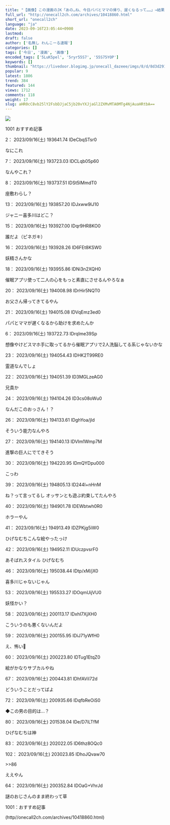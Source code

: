 ```yaml
---
title: "【画像】この漫画のJK「あの…ね、今日パパとママの帰り、遅くなるって……」→結果ｗｗｗｗｗ "
full_url: "http://onecall2ch.com/archives/10418860.html"
short_url: "onecall2ch"
language: "ja"
date: 2023-09-16T23:05:44+0900
lastmod: 
draft: false
author: ['名無し わんこーる速報']
categories: []
tags: ['今日', '漫画', '画像']
encoded_tags: ['5LuK5pel', '5ryr55S7', '55S75YOP']
keywords: []
thumbnail: "https://livedoor.blogimg.jp/onecall_dazeee/imgs/8/d/8d3d2917-s.jpg"
popular: 9
latest: 1806
trend: 384
featured: 144
views: 1712
comments: 118
weight: 17
slug: aHR0cC8vb25lY2FsbDJjaC5jb20vYXJjaGl2ZXMvMTA0MTg4NjAuaHRtbA==
---
```


![](https://livedoor.blogimg.jp/onecall_dazeee/imgs/8/d/8d3d2917-s.jpg)

<div> <p class='name2'> 1001 おすすめ記事</p> <p class='name2'>2： 2023/09/16(土) 193641.74 IDeCbqSTsr0</p><p class='onecall'> なにこれ </p> <p class='name2'>7： 2023/09/16(土) 193723.03 IDCLqb05p60</p><p class='onecall'> なんやこれ？ </p> <p class='name2'>8： 2023/09/16(土) 193737.51 IDSt5IMmdT0</p><p class='onecall'> 座敷わらし？ </p> <p class='name2'>13： 2023/09/16(土) 193857.20 IDJxww9lJ10</p><p class='onecall'> ジャニー喜多川はどこ？ </p> <p class='name2'>15： 2023/09/16(土) 193927.00 IDqr9HR8KO0</p><p class='onecall'> 誰だよ（ピネガキ） </p> <p class='name2'>16： 2023/09/16(土) 193928.26 ID6FEt8KSW0</p><p class='onecall'> 妖精さんかな </p> <p class='name2'>18： 2023/09/16(土) 193955.86 IDNi3n2XQH0</p><p class='onecall'> 催眠アプリ使って二人の心をもっと素直にさせるんやろなぁ </p> <p class='name2'>20： 2023/09/16(土) 194008.98 IDrHir5NQT0</p><p class='onecall'> お父さん帰ってきてるやん </p> <p class='name2'>21： 2023/09/16(土) 194015.08 IDVqEmz3ed0</p><p class='onecall'> パパとママが遅くなるから助けを求めたんか </p> <p class='name2'>6： 2023/09/16(土) 193722.73 IDrqIme39Sp</p><p class='onecall'> 想像やけどスマホ手に取ってるから催眠アプリで2人洗脳してる系じゃないかな </p> <p class='name2'>23： 2023/09/16(土) 194054.43 IDHK2T99RE0</p><p class='onecall'> 霊道なんでしょ </p> <p class='name2'>22： 2023/09/16(土) 194051.39 ID3MGLzeAG0</p><p class='onecall'> 兄貴か </p> <p class='name2'>24： 2023/09/16(土) 194104.26 ID3cs08oWu0</p><p class='onecall'> なんだこのおっさん！？ </p> <p class='name2'>26： 2023/09/16(土) 194133.61 IDghYoa/jld</p><p class='onecall'> そういう能力なんやろ </p> <p class='name2'>27： 2023/09/16(土) 194140.13 IDVIm1Wmp7M</p><p class='onecall'> 進撃の巨人にでてきそう </p> <p class='name2'>30： 2023/09/16(土) 194220.95 IDmQYDpu000</p><p class='onecall'> こっわ </p> <p class='name2'>39： 2023/09/16(土) 194805.13 ID244l+nHnM</p><p class='onecall'> ね？って言ってるし オッサンとも遊ぶ約束してたんやろ </p> <p class='name2'>40： 2023/09/16(土) 194901.78 IDEWbtwh0R0</p><p class='onecall'> ホラーやん </p> <p class='name2'>41： 2023/09/16(土) 194913.49 IDZPKjg5iW0</p><p class='onecall'> ひげなむちこんな絵やったっけ </p> <p class='name2'>42： 2023/09/16(土) 194952.11 IDUczpvsrF0</p><p class='onecall'> あそばれスタイル ひげなむち </p> <p class='name2'>46： 2023/09/16(土) 195038.44 IDtp/xM/jX0</p><p class='onecall'> 喜多川じゃないじゃん </p> <p class='name2'>53： 2023/09/16(土) 195533.27 IDOqmUijVU0</p><p class='onecall'> 妖怪かい？ </p> <p class='name2'>58： 2023/09/16(土) 200113.17 IDxhI7XjXH0</p><p class='onecall'> こういうのも悪くないんだよ </p> <p class='name2'>59： 2023/09/16(土) 200155.95 IDiJ71yWfH0</p><p class='onecall'> え、怖い🥺 </p> <p class='name2'>60： 2023/09/16(土) 200223.80 IDTug1EtqZ0</p><p class='onecall'> 絵がかなりサブカルやね </p> <p class='name2'>67： 2023/09/16(土) 200443.81 IDhfAViI72d</p><p class='onecall'> どういうことだってばよ </p> <p class='name2'>72： 2023/09/16(土) 200935.66 IDqfbReOiS0</p><p class='onecall'> ◆この男の目的は…？ </p> <p class='name2'>80： 2023/09/16(土) 201538.04 IDe/D7iLTfM</p><p class='onecall'> ひげなむちは神 </p> <p class='name2'>83： 2023/09/16(土) 202022.05 ID6thz8OQc0</p><p class='name2'>102： 2023/09/16(土) 203023.85 IDhoJQvaw70</p><p class='onecall'> <p class='anchor'>>>86</p> ええやん </p> <p class='name2'>64： 2023/09/16(土) 200352.84 IDOaG+VhrJd</p><p class='onecall'> 謎のおじさんのまま終わって草 </p> <p class='name2'>1001：おすすめ記事</p> </div>

(http//onecall2ch.com/archives/10418860.html)
